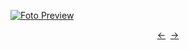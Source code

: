 [![Foto Preview](preview/101-200.avif)](https://20essentials.github.io/101-200)

<div align="center" style="display: flex; justify-content: center;">
  <a  href="https://github.com/20essentials/001-100" target="_blank">&#8592;</a>
  &nbsp;&nbsp;
  <a  href="https://github.com/20essentials/201-300" target="_blank">&#8594;</a>
</div>
